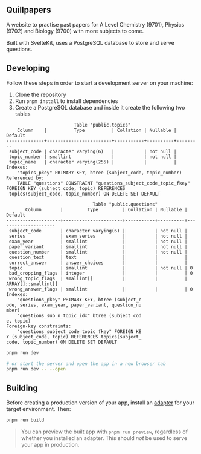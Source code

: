 ## Quillpapers

A website to practise past papers for A Level Chemistry (9701), Physics (9702) and Biology (9700) with more subjects to come.

Built with SvelteKit, uses a PostgreSQL database to store and serve questions.

## Developing

Follow these steps in order to start a development server on your machine:

1. Clone the repository
2. Run `pnpm install` to install dependencies
3. Create a PostgreSQL database and inside it create the following two tables

```
                         Table "public.topics"
    Column    |          Type          | Collation | Nullable | Default
--------------+------------------------+-----------+----------+---------
 subject_code | character varying(6)   |           | not null |
 topic_number | smallint               |           | not null |
 topic_name   | character varying(255) |           |          |
Indexes:
    "topics_pkey" PRIMARY KEY, btree (subject_code, topic_number)
Referenced by:
    TABLE "questions" CONSTRAINT "questions_subject_code_topic_fkey" FOREIGN KEY (subject_code, topic) REFERENCES
 topics(subject_code, topic_number) ON DELETE SET DEFAULT
```

```
                                Table "public.questions"
       Column       |         Type         | Collation | Nullable |       Default
--------------------+----------------------+-----------+----------+---------------------
 subject_code       | character varying(6) |           | not null |
 series             | exam_series          |           | not null |
 exam_year          | smallint             |           | not null |
 paper_variant      | smallint             |           | not null |
 question_number    | smallint             |           | not null |
 question_text      | text                 |           |          |
 correct_answer     | answer_choices       |           |          |
 topic              | smallint             |           | not null | 0
 bad_cropping_flags | integer              |           |          | 0
 wrong_topic_flags  | smallint[]           |           |          | ARRAY[]::smallint[]
 wrong_answer_flags | smallint             |           |          | 0
Indexes:
    "questions_pkey" PRIMARY KEY, btree (subject_c
ode, series, exam_year, paper_variant, question_nu
mber)
    "questions_sub_n_topic_idx" btree (subject_cod
e, topic)
Foreign-key constraints:
    "questions_subject_code_topic_fkey" FOREIGN KE
Y (subject_code, topic) REFERENCES topics(subject_
code, topic_number) ON DELETE SET DEFAULT
```

```bash
pnpm run dev

# or start the server and open the app in a new browser tab
pnpm run dev -- --open
```

## Building

Before creating a production version of your app, install an [adapter](https://kit.svelte.dev/docs#adapters) for your target environment. Then:

```bash
pnpm run build
```

> You can preview the built app with `pnpm run preview`, regardless of whether you installed an adapter. This should _not_ be used to serve your app in production.
